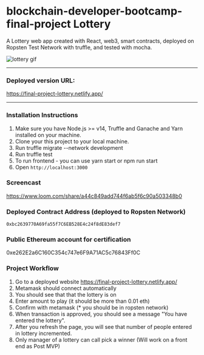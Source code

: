 # blockchain-developer-bootcamp-final-project Lottery

A Lottery web app created with React, web3, smart contracts, deployed on Ropsten Test Network with truffle, and tested with mocha.

![lottery gif](https://media.giphy.com/media/UOvh7Fw9fo7KM/giphy.gif)

<hr />

### Deployed version URL:
https://final-project-lottery.netlify.app/


<hr />

### Installation Instructions
1. Make sure you have Node.js >= v14, Truffle and Ganache and Yarn installed on your machine.
2. Clone your this project to your local machine.
3. Run truffle migrate --network development
4. Run truffle test
5. To run frontend - you can use yarn start or npm run start 
6. Open `http://localhost:3000`


### Screencast

https://www.loom.com/share/a44c849add744f6ab5f6c90a503348b0


### Deployed Contract Address (deployed to Ropsten Network)
`0xbc2639770A69fa55f7C6EB528E4c24f8dE83def7`

### Public Ethereum account for certification
0xe262E2a6C160C354c747e6F9A71AC5c76843Ff0C

### Project Workflow 

1. Go to a deployed website https://final-project-lottery.netlify.app/
2. Metamask should connect automatically
3. You should see that that the lottery is on
4. Enter amount to play (it should be more than 0.01 eth)
5. Confirm with metamask (* you should be in ropsten network)
6. When transaction is approved, you should see a message "You have entered the lottery".
7. After you refresh the page, you will see that number of people entered in lottery incremented.
8. Only manager of a lottery can call pick a winner (Will work on a front end as Post MVP)


